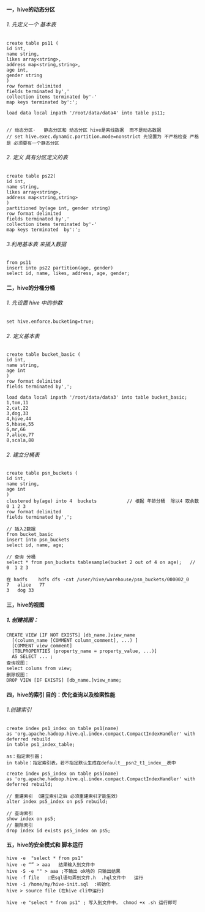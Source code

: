 


#### 一，hive的动态分区

###### 1. 先定义一个 基本表 
	create table ps11 (
	id int,
	name string,
	likes array<string>,
	address map<string,string>,
	age int,
	gender string
	)
	row format delimited
	fields terminated by','
	collection items terminated by'-'
	map keys terminated by':';

	load data local inpath '/root/data/data4' into table ps11;


	// 动态分区·   静态分区和 动态分区 hive是离线数据  而不是动态数据 
	// set hive.exec.dynamic.partition.mode=nonstrict 先设置为 不严格检查 严格是 必须要有一个静态分区
	
###### 2. 定义 具有分区定义的表
	create table ps22(
	id int,
	name string,
	likes array<string>,
	address map<string,string>
	)
	partitioned by(age int, gender string)
	row format delimited
	fields terminated by','
	collection items terminated by'-'
	map keys terminated  by':';

###### 3.利用基本表 来插入数据 
	from ps11
	insert into ps22 partition(age, gender)
	select id, name, likes, address, age, gender;

#### 二，hive的分桶分桶 

###### 1. 先设置 hive 中的参数
	set hive.enforce.bucketing=true;

###### 2. 定义基本表
	create table bucket_basic (
	id int,
	name string,
	age int
	)
	row format delimited
	fields terminated by',';

	load data local inpath '/root/data/data3' into table bucket_basic;
	1,tom,11
	2,cat,22
	3,dog,33
	4,hive,44
	5,hbase,55
	6,mr,66
	7,alice,77
	8,scala,88
	
###### 2.  建立分桶表 

	create table psn_buckets (
	id int,
	name string,
	age int
	)
	clustered by(age) into 4  buckets           // 根据 年龄分桶  除以4 取余数 0 1 2 3
	row format delimited
	fields terminated by',';
	
	// 插入2数据 
	from bucket_basic
	insert into psn_buckets 
	select id, name, age;
	
	// 查询 分桶 
	select * from psn_buckets tablesample(bucket 2 out of 4 on age);   // 0  1 2 3

	在 hadfs    hdfs dfs -cat /user/hive/warehouse/psn_buckets/000002_0
	7	alice	77
	3	dog	33

#### 三，hive的视图

##### 1. 创建视图：

	CREATE VIEW [IF NOT EXISTS] [db_name.]view_name 
	  [(column_name [COMMENT column_comment], ...) ]
	  [COMMENT view_comment]
	  [TBLPROPERTIES (property_name = property_value, ...)]
	  AS SELECT ... ;
	查询视图：
	select colums from view;
	删除视图：
	DROP VIEW [IF EXISTS] [db_name.]view_name;




#### 四，hive的索引 目的：优化查询以及检索性能

###### 1.创建索引

	create index ps1_index on table ps1(name)
	as 'org.apache.hadoop.hive.ql.index.compact.CompactIndexHandler' with deferred rebuild
	in table ps1_index_table;

	as：指定索引器；
	in table：指定索引表，若不指定默认生成在default__psn2_t1_index__表中

	create index ps5_index on table ps5(name) 
	as 'org.apache.hadoop.hive.ql.index.compact.CompactIndexHandler' with deferred rebuild;

	// 重建索引 （建立索引之后 必须重建索引才能生效）
	alter index ps5_index on ps5 rebuild;
		
	// 查询索引
	show index on ps5;
	// 删除索引 
	drop index id exists ps5_index on ps5;
	

#### 五，hive的安全模式和 脚本运行

	hive -e  "select * from ps1"
	hive -e “” > aaa   结果输入到文件中
	hive -S -e "" > aaa ;不输出 ok啥的 只输出结果
	hive -f file   :把sql语句弄到文件.h  .hql文件中   运行
	hive -i /home/my/hive-init.sql  :初始化
	hive > source file (在hive cli中运行)
	
	hive -e "select * from ps1" ; 写入到文件中， chmod +x .sh 运行即可








